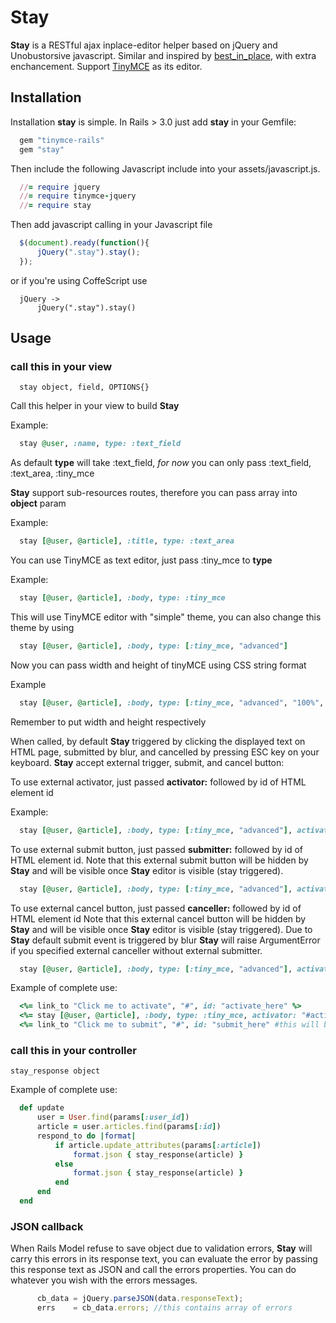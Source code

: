 # Stay
**Stay** is a RESTful ajax inplace-editor helper based on jQuery and Unobustorsive javascript.
Similar and inspired by [best_in_place](https://github.com/bernat/best_in_place), with extra
enchancement. Support [TinyMCE](http://tinymce.moxiecode.com/) as its editor.

## Installation
Installation **stay** is simple. In Rails > 3.0 just add **stay** in your Gemfile:

```ruby
  gem "tinymce-rails"
  gem "stay"
```
    
Then include the following Javascript include into your assets/javascript.js.

```ruby
  //= require jquery
  //= require tinymce-jquery
  //= require stay
```
 
Then add javascript calling in your Javascript file

```javascript
  $(document).ready(function(){
      jQuery(".stay").stay();
  });
```

or if you're using CoffeScript use

```   
  jQuery ->
      jQuery(".stay").stay()
```
     
## Usage

### call this in your view

```
  stay object, field, OPTIONS{}
```

Call this helper in your view to build **Stay**

Example:

```ruby
  stay @user, :name, type: :text_field
```
    
As default **type** will take :text_field, *for now* you can only pass :text_field, :text_area, :tiny_mce

**Stay** support sub-resources routes, therefore you can pass array into **object** param

Example:

```ruby
  stay [@user, @article], :title, type: :text_area
```
    
You can use TinyMCE as text editor, just pass :tiny_mce to **type**

Example:

```ruby
  stay [@user, @article], :body, type: :tiny_mce
```
    
This will use TinyMCE editor with "simple" theme, you can also change this theme by using

```ruby
  stay [@user, @article], :body, type: [:tiny_mce, "advanced"]
```    
Now you can pass width and height of tinyMCE using CSS string format

Example

```ruby
  stay [@user, @article], :body, type: [:tiny_mce, "advanced", "100%", "200px"]
```    

Remember to put width and height respectively

When called, by default **Stay** triggered by clicking the displayed text on HTML page, submitted by blur, and cancelled by pressing ESC key on your keyboard.
**Stay** accept external trigger, submit, and cancel button:

To use external activator, just passed **activator:** followed by id of HTML element id

Example:

```ruby
  stay [@user, @article], :body, type: [:tiny_mce, "advanced"], activator: "#id_of_activator"
```
    
To use external submit button, just passed **submitter:** followed by id of HTML element id.
Note that this external submit button will be hidden by **Stay** and will be visible once **Stay** editor is visible (stay triggered).

```ruby
  stay [@user, @article], :body, type: [:tiny_mce, "advanced"], activator: "#id_of_activator", submitter: "#id_of_submit_button"
```

To use external cancel button, just passed **canceller:** followed by id of HTML element id
Note that this external cancel button will be hidden by **Stay** and will be visible once **Stay** editor is visible (stay triggered).
Due to **Stay** default submit event is triggered by blur **Stay** will raise ArgumentError if you specified external canceller without external submitter.

```ruby
  stay [@user, @article], :body, type: [:tiny_mce, "advanced"], activator: "#id_of_activator", submitter: "#id_of_submit_button", canceller: "#id_of_cancel_button"
```
    
Example of complete use:

```ruby
  <%= link_to "Click me to activate", "#", id: "activate_here" %>
  <%= stay [@user, @article], :body, type: :tiny_mce, activator: "#activate_here", submitter: "#submit_here" %>
  <%= link_to "Click me to submit", "#", id: "submit_here" #this will be hide by Stay %>
```

### call this in your controller

    stay_response object
    
Example of complete use:

```ruby
  def update
      user = User.find(params[:user_id])
      article = user.articles.find(params[:id])
      respond_to do |format|
          if article.update_attributes(params[:article])
              format.json { stay_response(article) }
          else
              format.json { stay_response(article) }
          end
      end
  end
```

### JSON callback
When Rails Model refuse to save object due to validation errors, **Stay** will carry this errors in its response text, you can evaluate the error by passing this response text as JSON and call the errors properties. You can do whatever you wish with the errors messages.

```javascript
      cb_data = jQuery.parseJSON(data.responseText);
      errs    = cb_data.errors; //this contains array of errors   
```
